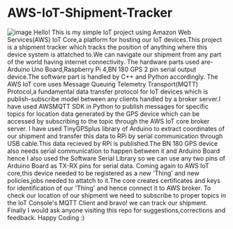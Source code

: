 # AWS-IoT-Shipment-Tracker
![image](https://user-images.githubusercontent.com/95514274/180837906-5c29de94-dc23-4f35-93b3-5cd1cb75251e.png)
Hello! This is my simple IoT project using Amazon Web Services(AWS) IoT Core,a platform for hosting our IoT devices.This project is a shipment tracker which tracks the position of anything where this device system is attatched to.We can navigate our shipment from any part of the world having internet connectivity.
The hardware parts used are-Arduino Uno Board,Raspberry Pi 4,BN 180 GPS 2 pin serial output device.The software part is handled by C++ and Python accordingly.
The AWS IoT core uses Message Queuing Telemetry Transport(MQTT) Protocol,a fundamental data transfer protocol for IoT devices which is publish-subscribe model between any clients handled by a broker server.I have used AWSMQTT SDK in Python to publish messages for specific topics for location data generated by the GPS device which can be accessed by subscribing to the topic through the AWS IoT core broker server.
I have used TinyGPSplus library of Arduino to extract coordinates of our shipment and transfer this data to RPi by serial communication through USB cable.This data recieved by RPi is published.The BN 180 GPS device also needs serial communication to happen between it and Arduino Board hence I also used the Software Serial Library so we can use any two pins of Arduino Board as TX-RX pins for serial data.
Coming again to AWS IoT core,this device needed to be registered as a new 'Thing' and new policies,jobs needed to attatch to it.The core creates certificates and keys for identification of our 'Thing' and hence connect it to AWS broker.
To check our location of our shipment we need to subscribe to proper topics in the IoT Console's MQTT Client and bravo! we can track our shipment.
Finally I would ask anyone visiting this repo for suggestions,corrections and feedback.
Happy Coding :)
